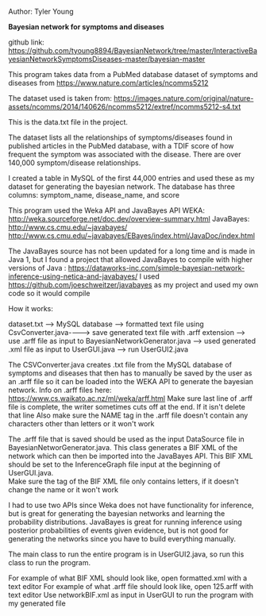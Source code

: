 Author: Tyler Young

**Bayesian network for symptoms and diseases**


github link: https://github.com/tyoung8894/BayesianNetwork/tree/master/InteractiveBayesianNetworkSymptomsDiseases-master/bayesian-master

This program takes data from a PubMed database dataset of symptoms and diseases
from https://www.nature.com/articles/ncomms5212

The dataset used is taken from: https://images.nature.com/original/nature-assets/ncomms/2014/140626/ncomms5212/extref/ncomms5212-s4.txt

This is the data.txt file in the project.


The dataset lists all the relationships of symptoms/diseases found in published articles in the 
PubMed database, with a TDIF score of how frequent the symptom was associated with the disease.
There are over 140,000 symptom/disease relationships.


I created a table in MySQL of the first 44,000 entries and used these as my dataset for generating the 
bayesian network.  The database has three columns: symptom_name, disease_name, and score

This program used the Weka API and JavaBayes API 
WEKA: http://weka.sourceforge.net/doc.dev/overview-summary.html
JavaBayes: http://www.cs.cmu.edu/~javabayes/
http://www.cs.cmu.edu/~javabayes/EBayes/index.html/JavaDoc/index.html

The JavaBayes source has not been updated for a long time and is made in Java 1, but I found a project that 
allowed JavaBayes to compile with higher versions of Java : https://dataworks-inc.com/simple-bayesian-network-inference-using-netica-and-javabayes/
I used https://github.com/joeschweitzer/javabayes as my project and used my own code so it would compile



How it works:

dataset.txt --> MySQL database --> formatted text file using CsvConverter.java----> save generated text file with .arff extension --> use .arff file as input to BayesianNetworkGenerator.java --> used generated .xml file as input to UserGUI.java --> run UserGUI2.java

The CSVConverter.java creates .txt file from the MySQL database of symptoms and diseases that 
then has to manually be saved by the user as an .arff file so it can be loaded into the WEKA API to 
generate the bayesian network.  Info on .arff files here: https://www.cs.waikato.ac.nz/ml/weka/arff.html
Make sure last line of .arff file is complete, the writer sometimes cuts off at the end. If it isn't delete that line
Also make sure the NAME tag in the .arff file doesn't contain any characters other than letters or it won't work

The .arff file that is saved should be used as the input DataSource file in BayesianNetworGenerator.java.
This class generates a BIF XML of the network which can then be imported into the JavaBayes API.  This
BIF XML should be set to the InferenceGraph file input at the beginning of UserGUI.java.  
Make sure the <NAME> tag of the BIF XML file only contains letters, if it doesn't change the name or it won't work


I had to use two APIs since Weka does not have functionality for inference, but is great for generating
the bayesian networks and learning the probability distributions.  JavaBayes is great for 
running inference using posterior probabilities of events given evidence, but is not good for generating
the networks since you have to build everything manually.  

The main class to run the entire program is in UserGUI2.java, so run this class to run the program.


For example of what BIF XML should look like, open formatted.xml with a text editor
For example of what .arff file should look like, open 125.arff with text editor
Use networkBIF.xml as input in UserGUI to run the program with my generated file
  
